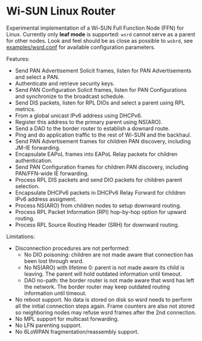 # Wi-SUN Linux Router

Experimental implementation of a Wi-SUN Full Function Node (FFN) for Linux.
Currently only **leaf mode** is supported: `wsrd` cannot serve as a parent
for other nodes. Look and feel should be as close as possible to `wsbrd`, see
[examples/wsrd.conf](/examples/wsrd.conf) for available configuration
parameters.

Features:

  - Send PAN Advertisement Solicit frames, listen for PAN Advertisements and
    select a PAN.
  - Authenticate and retrieve security keys.
  - Send PAN Configuration Solicit frames, listen for PAN Configurations and
    synchronize to the broadcast schedule.
  - Send DIS packets, listen for RPL DIOs and select a parent using RPL
    metrics.
  - From a global unicast IPv6 address using DHCPv6.
  - Register this address to the primary parent using NS(ARO).
  - Send a DAO to the border router to establish a downard route.
  - Ping and do application traffic to the rest of Wi-SUN and the backhaul.
  - Send PAN Advertisement frames for children PAN discovery, including JM-IE
    forwarding.
  - Encapsulate EAPoL frames into EAPoL Relay packets for children
    authentication.
  - Send PAN Configuration frames for children PAN discovery, including
    PAN/FFN-wide IE forwarding.
  - Process RPL DIS packets and send DIO packets for children parent selection.
  - Encapsulate DHCPv6 packets in DHCPv6 Relay Forward for children IPv6
    address assigment.
  - Process NS(ARO) from children nodes to setup downward routing.
  - Process RPL Packet Information (RPI) hop-by-hop option for upward routing.
  - Process RPL Source Routing Header (SRH) for downward routing.

Limitations:

  - Disconnection procedures are not performed:
    * No DIO poisoning: children are not made aware that connection has been
      lost through wsrd.
    * No NS(ARO) with lifetime 0: parent is not made aware its child is
      leaving. The parent will hold outdated information until timeout.
    * DAO no-path: the border router is not made aware that wsrd has left the
      network. The border router may keep outdated routing information until
      timeout.
  - No reboot support. No data is stored on disk so wsrd needs to perform all
    the initial connection steps again. Frame counters are also not stored so
    neighboring nodes may refuse wsrd frames after the 2nd connection.
  - No MPL support for multicast forwarding.
  - No LFN parenting support.
  - No 6LoWPAN fragmentation/reassembly support.
